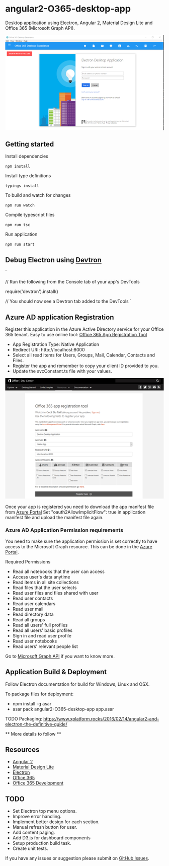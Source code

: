 # angular2-O365-desktop-app
Desktop application using Electron, Angular 2, Material Design Lite and Office 365 (Microsoft Graph API).

![Application Demo](./images/app-demo.png)

## Getting started

Install dependencies

`
npm install
`

Install type definitions

`
typings install
`

To build and watch for changes

`
npm run watch
`

Compile typescript files

`
npm run tsc
`

Run application

`
npm run start
`

## Debug Electron using [Devtron](http://electron.atom.io/devtron/)

`

// Run the following from the Console tab of your app's DevTools

require('devtron').install()

// You should now see a Devtron tab added to the DevTools
`

## Azure AD application Registration

Register this application in the Azure Active Directory service for your Office 365 tenant.
Easy to use online tool: [Office 365 App Registration Tool](https://dev.office.com/app-registration) 

* App Registration Type: Native Application
* Redirect URI: http://localhost:8000
* Select all read items for Users, Groups, Mail, Calendar, Contacts and Files.
* Register the app and remember to copy your client ID provided to you.
* Update the svcConstant.ts file with your values.

![Application Registration](./images/app-registration.png)

Once your app is registered you need to download the app manifest file from [Azure Portal](https://manage.windowsazure.com/)
Set "oauth2AllowImplicitFlow": true in application manifest file and upload the manifest file again.

### Azure AD Application Permission requirements
You need to make sure the application permission is set correctly to have access to the Microsoft Graph resource.
This can be done in the [Azure Portal](https://manage.windowsazure.com/).

Required Permissions

* Read all notebooks that the user can access
* Access user's data anytime
* Read items in all site collections
* Read files that the user selects
* Read user files and files shared with user
* Read user contacts
* Read user calendars
* Read user mail
* Read directory data
* Read all groups
* Read all users' full profiles
* Read all users' basic profiles
* Sign in and read user profile
* Read user notebooks
* Read users' relevant people list

Go to [Microsoft Graph API](http://graph.microsoft.io/docs/overview/overview) if you want to know more.

## Application Build & Deployment

Follow Electron documentation for build for Windows, Linux and OSX.

To package files for deployment:


* npm install -g asar
* asar pack angular2-O365-desktop-app app.asar

TODO Packaging: https://www.xplatform.rocks/2016/02/14/angular2-and-electron-the-definitive-guide/


** More details to follow **

## Resources

* [Angular 2](https://angular.io/)
* [Material Design Lite](http://www.getmdl.io/)
* [Electron](http://electron.atom.io/)
* [Office 365](https://products.office.com/en-gb/business/compare-office-365-for-business-plans)
* [Office 365 Development](https://dev.office.com/)

## TODO

* Set Electron top menu options.
* Improve error handling.
* Implement better design for each section.
* Manual refresh button for user.
* Add content paging.
* Add D3.js for dashboard components
* Setup production build task.
* Create unit tests.


If you have any issues or suggestion please submit on [GitHub Issues](https://github.com/Cecildt/angular2-O365-desktop-app/issues).
